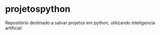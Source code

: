 # projetospython
 Repositório destinado a salvar projetos em python, utilizando inteligencia artificial
